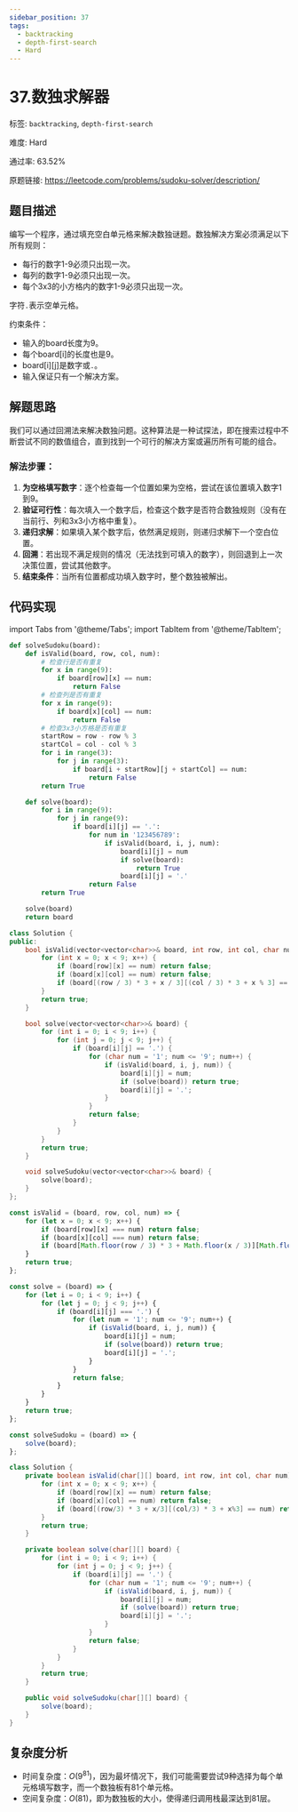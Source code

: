 ```yaml
---
sidebar_position: 37
tags:
  - backtracking
  - depth-first-search
  - Hard
---
```


# 37.数独求解器

标签: `backtracking`, `depth-first-search`

难度: Hard

通过率: 63.52%

原题链接: https://leetcode.com/problems/sudoku-solver/description/

## 题目描述
编写一个程序，通过填充空白单元格来解决数独谜题。数独解决方案必须满足以下所有规则：

- 每行的数字1-9必须只出现一次。
- 每列的数字1-9必须只出现一次。
- 每个3x3的小方格内的数字1-9必须只出现一次。

字符`.`表示空单元格。

约束条件：

- 输入的board长度为9。
- 每个board[i]的长度也是9。
- board[i][j]是数字或`.`。
- 输入保证只有一个解决方案。

## 解题思路
我们可以通过回溯法来解决数独问题。这种算法是一种试探法，即在搜索过程中不断尝试不同的数值组合，直到找到一个可行的解决方案或遍历所有可能的组合。

### 解法步骤：
1. **为空格填写数字**：逐个检查每一个位置如果为空格，尝试在该位置填入数字1到9。
2. **验证可行性**：每次填入一个数字后，检查这个数字是否符合数独规则（没有在当前行、列和3x3小方格中重复）。
3. **递归求解**：如果填入某个数字后，依然满足规则，则递归求解下一个空白位置。
4. **回溯**：若出现不满足规则的情况（无法找到可填入的数字），则回退到上一次决策位置，尝试其他数字。
5. **结束条件**：当所有位置都成功填入数字时，整个数独被解出。

## 代码实现
import Tabs from '@theme/Tabs';
import TabItem from '@theme/TabItem';

<Tabs>
<TabItem value="python" label="Python">

```python
def solveSudoku(board):
    def isValid(board, row, col, num):
        # 检查行是否有重复
        for x in range(9):
            if board[row][x] == num:
                return False
        # 检查列是否有重复
        for x in range(9):
            if board[x][col] == num:
                return False
        # 检查3x3小方格是否有重复
        startRow = row - row % 3
        startCol = col - col % 3
        for i in range(3):
            for j in range(3):
                if board[i + startRow][j + startCol] == num:
                    return False
        return True

    def solve(board):
        for i in range(9):
            for j in range(9):
                if board[i][j] == '.':
                    for num in '123456789':
                        if isValid(board, i, j, num):
                            board[i][j] = num
                            if solve(board):
                                return True
                            board[i][j] = '.'
                    return False
        return True

    solve(board)
    return board
```

</TabItem>
<TabItem value="cpp" label="C++">

```cpp
class Solution {
public:
    bool isValid(vector<vector<char>>& board, int row, int col, char num) {
        for (int x = 0; x < 9; x++) {
            if (board[row][x] == num) return false;
            if (board[x][col] == num) return false;
            if (board[(row / 3) * 3 + x / 3][(col / 3) * 3 + x % 3] == num) return false;
        }
        return true;
    }

    bool solve(vector<vector<char>>& board) {
        for (int i = 0; i < 9; i++) {
            for (int j = 0; j < 9; j++) {
                if (board[i][j] == '.') {
                    for (char num = '1'; num <= '9'; num++) {
                        if (isValid(board, i, j, num)) {
                            board[i][j] = num;
                            if (solve(board)) return true;
                            board[i][j] = '.';
                        }
                    }
                    return false;
                }
            }
        }
        return true;
    }

    void solveSudoku(vector<vector<char>>& board) {
        solve(board);
    }
};
```

</TabItem>
<TabItem value="javascript" label="JavaScript">

```javascript
const isValid = (board, row, col, num) => {
    for (let x = 0; x < 9; x++) {
        if (board[row][x] === num) return false;
        if (board[x][col] === num) return false;
        if (board[Math.floor(row / 3) * 3 + Math.floor(x / 3)][Math.floor(col / 3) * 3 + x % 3] === num) return false;
    }
    return true;
};

const solve = (board) => {
    for (let i = 0; i < 9; i++) {
        for (let j = 0; j < 9; j++) {
            if (board[i][j] === '.') {
                for (let num = '1'; num <= '9'; num++) {
                    if (isValid(board, i, j, num)) {
                        board[i][j] = num;
                        if (solve(board)) return true;
                        board[i][j] = '.';
                    }
                }
                return false;
            }
        }
    }
    return true;
};

const solveSudoku = (board) => {
    solve(board);
};
```

</TabItem>
<TabItem value="java" label="Java">

```java
class Solution {
    private boolean isValid(char[][] board, int row, int col, char num) {
        for (int x = 0; x < 9; x++) {
            if (board[row][x] == num) return false;
            if (board[x][col] == num) return false;
            if (board[(row/3) * 3 + x/3][(col/3) * 3 + x%3] == num) return false;
        }
        return true;
    }

    private boolean solve(char[][] board) {
        for (int i = 0; i < 9; i++) {
            for (int j = 0; j < 9; j++) {
                if (board[i][j] == '.') {
                    for (char num = '1'; num <= '9'; num++) {
                        if (isValid(board, i, j, num)) {
                            board[i][j] = num;
                            if (solve(board)) return true;
                            board[i][j] = '.';
                        }
                    }
                    return false;
                }
            }
        }
        return true;
    }

    public void solveSudoku(char[][] board) {
        solve(board);
    }
}
```

</TabItem>
</Tabs>

## 复杂度分析
- 时间复杂度：$O(9^{81})$，因为最坏情况下，我们可能需要尝试9种选择为每个单元格填写数字，而一个数独板有81个单元格。
- 空间复杂度：$O(81)$，即为数独板的大小，使得递归调用栈最深达到81层。
